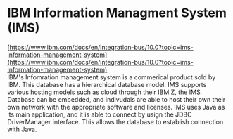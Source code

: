 # IBM Information Managment System (IMS)
[https://www.ibm.com/docs/en/integration-bus/10.0?topic=ims-information-management-system](https://www.ibm.com/docs/en/integration-bus/10.0?topic=ims-information-management-system)       
IBM's Infomration management system is a commerical product sold by IBM. This database has a hierarchical database model. IMS supports various hosting models such as cloud through their IBM Z, the IMS Database can be embedded, and indivudals are able to host their own their own network with the appropriate software and licenses. IMS uses Java as its main application, and it is able to connect by usign the JDBC DriverManager interface. This allows the database to establish connection with Java.